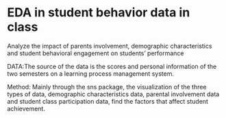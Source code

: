 # EDA in student behavior data in class
Analyze the impact of parents involvement, demographic characteristics  and student behavioral engagement on students’ performance

DATA:The source of the data is the scores and personal information of the two semesters on a learning process management system.

Method:
Mainly through the sns package, the visualization of the three types of data, demographic characteristics data, parental involvement data 
and student class participation data, find the factors that affect student achievement.

